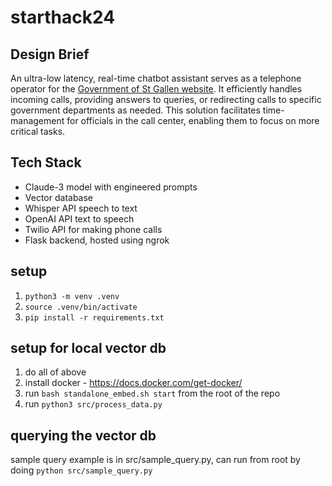 # starthack24
## Design Brief
An ultra-low latency, real-time chatbot assistant serves as a telephone operator for the [Government of St Gallen website](www.sg.ch). It efficiently handles incoming calls, providing answers to queries, or redirecting calls to specific government departments as needed. This solution facilitates time-management for officials in the call center, enabling them to focus on more critical tasks.

## Tech Stack
- Claude-3 model with engineered prompts
- Vector database
- Whisper API speech to text
- OpenAI API text to speech
- Twilio API for making phone calls
- Flask backend, hosted using ngrok
  
## setup

1. `python3 -m venv .venv`
2. `source .venv/bin/activate`
3. `pip install -r requirements.txt`

## setup for local vector db

1. do all of above
2. install docker - <https://docs.docker.com/get-docker/>
3. run `bash standalone_embed.sh start` from the root of the repo
4. run `python3 src/process_data.py`

## querying the vector db

sample query example is in src/sample_query.py, can run from root by doing `python src/sample_query.py`
